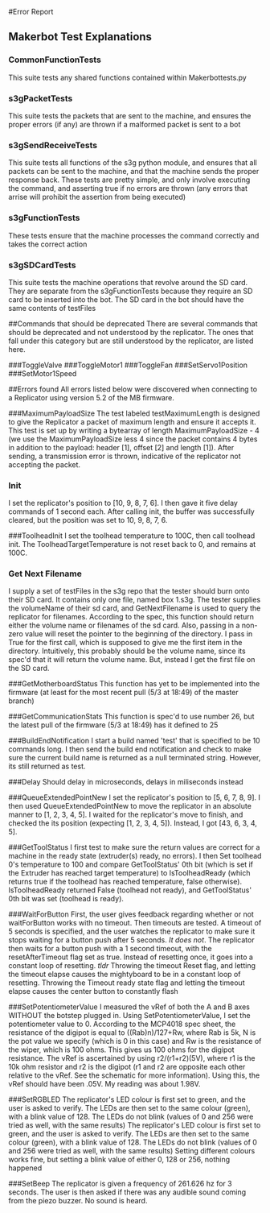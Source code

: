 #Error Report

## Makerbot Test Explanations

### CommonFunctionTests
This suite tests any shared functions contained within Makerbottests.py

### s3gPacketTests
This suite tests the packets that are sent to the machine, and ensures the proper errors (if any) are thrown if a malformed packet is sent to a bot

### s3gSendReceiveTests
This suite tests all functions of the s3g python module, and ensures that all packets can be sent to the machine, and that the machine sends the proper response back.  These tests are pretty simple, and only involve executing the command, and asserting true if no errors are thrown (any errors that arrise will prohibit the assertion from being executed)

### s3gFunctionTests
These tests ensure that the machine processes the command correctly and takes the correct action

### s3gSDCardTests
This suite tests the machine operations that revolve around the SD card.  They are separate from the s3gFunctionTests because they require an SD card to be inserted into the bot.  The SD card in the bot should have the same contents of testFiles


##Commands that should be deprecated
There are several commands that should be deprecated and not understood by the replicator.  The ones that fall under this category but are still understood by the replicator, are listed here.

###ToggleValve
###ToggleMotor1
###ToggleFan
###SetServo1Position
###SetMotor1Speed

##Errors found
All errors listed below were discovered when connecting to a Replicator using version 5.2 of the MB firmware.

###MaximumPayloadSize
The test labeled testMaximumLength is designed to give the Replicator a packet of maximum length and ensure it accepts it.  This test is set up by writing a bytearray of length MaximumPayloadSize - 4 (we use the MaximumPayloadSize less 4 since the packet contains 4 bytes in addition to the payload: header [1], offset [2] and length [1]).  After sending, a transmission error is thrown, indicative of the replicator not accepting the packet.

### Init
I set the replicator's position to [10, 9, 8, 7, 6].  I then gave it five delay commands of 1 second each.  After calling init, the buffer was successfully cleared, but the position was set to 10, 9, 8, 7, 6.

###ToolheadInit
I set the toolhead temperature to 100C, then call toolhead init.  The ToolheadTargetTemperature is not reset back to 0, and remains at 100C.

### Get Next Filename
I supply a set of testFiles in the s3g repo that the tester should burn onto their SD card.  It contains only one file, named box 1.s3g.  The tester supplies the volumeName of their sd card, and GetNextFilename is used to query the replicator for filenames.  According to the spec, this function should return either the volume name or filenames of the sd card.  Also, passing in a non-zero value will reset the pointer to the beginning of the directory.  I pass in True for the first call, which is supposed to give me the first item in the directory.  Intuitively, this probably should be the volume name, since its spec'd that it will return the volume name.  But, instead I get the first file on the SD card.

###GetMotherboardStatus
This function has yet to be implemented into the firmware (at least for the most recent pull (5/3 at 18:49) of the master branch)

###GetCommunicationStats
This function is spec'd to use number 26, but the latest pull of the firmware (5/3 at 18:49) has it defined to 25

###BuildEndNotification
I start a build named 'test' that is specified to be 10 commands long.  I then send the build end notification and check to make sure the current build name is returned as a null terminated string.  However, its still returned as test.

###Delay
Should delay in microseconds, delays in miliseconds instead

###QueueExtendedPointNew
I set the replicator's position to [5, 6, 7, 8, 9].  I then used QueueExtendedPointNew to move the replicator in an absolute manner to [1, 2, 3, 4, 5].  I waited for the replicator's move to finish, and checked the its position (expecting [1, 2, 3, 4, 5]).  Instead, I got [43, 6, 3, 4, 5].  

###GetToolStatus
I first test to make sure the return values are correct for a machine in the ready state (extruder(s) ready, no errors).  I then Set toolhead 0's temperature to 100 and compare GetToolStatus' 0th bit (which is set if the Extruder has reached target temperature) to IsToolheadReady (which returns true if the toolhead has reached temperature, false otherwise).  IsToolheadReady returned False (toolhead not ready), and GetToolStatus' 0th bit was set (toolhead is ready).

###WaitForButton
First, the user gives feedback regarding whether or not  waitForButton works with no timeout.  Then timeouts are tested.  A timeout of 5 seconds is specified, and the user watches the replicator to make sure it stops waiting for a button push after 5 seconds.  _It does not_.   The replicator then waits for a button push with a 1 second timeout, with the resetAfterTimeout flag set as true.  Instead of resetting once, it goes into a constant loop of resetting.
_tldr_
Throwing the timeout Reset flag, and letting the timeout elapse causes the mightyboard to be in a constant loop of resetting.
Throwing the Timeout ready state flag and letting the timeout elapse causes the center button to constantly flash

###SetPotentiometerValue
I measured the vRef of both the A and B axes WITHOUT the botstep plugged in.  Using SetPotentiometerValue, I set the potentiometer value to 0.  According to the MCP4018 spec sheet, the resistance of the digipot is equal to ((Rab)n)/127+Rw, where Rab is 5k, N is the pot value we specify (which is 0 in this case) and Rw is the resistance of the wiper, which is 100 ohms.  This gives us 100 ohms for the digipot resistance.  The vRef is ascertained by using r2/(r1+r2)(5V), where r1 is the 10k ohm resistor and r2 is the digipot (r1 and r2 are opposite each other relative to the vRef.  See the schematic for more information).  Using this, the vRef should have been .05V.  My reading was about 1.98V.

###SetRGBLED
The replicator's LED colour is first set to green, and the user is asked to verify.  The LEDs are then set to the same colour (green), with a blink value of 128.  The LEDs do not blink  (values of 0 and 256 were tried as well, with the same results)
The replicator's LED colour is first set to green, and the user is asked to verify.  The LEDs are then set to the same colour (green), with a blink value of 128.  The LEDs do not blink  (values of 0 and 256 were tried as well, with the same results)
Setting different colours works fine, but setting a blink value of either 0, 128 or 256, nothing happened

###SetBeep
The replicator is given a frequency of 261.626 hz for 3 seconds.  The user is then asked if there was any audible sound coming from the piezo buzzer.  No sound is heard.
